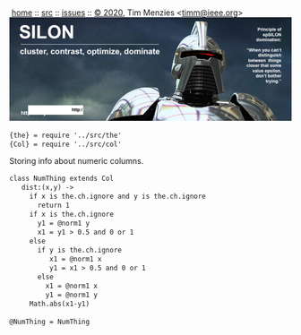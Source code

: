 <a name=top></a><p>       
&nbsp;[home](http://git.io/silon) ::
[src](https://github.com/timm/silon/raw/master/src) ::
[issues](http://git.io/silon) ::
<a href="https://github.com/timm/silon/raw/master/raw/master/LICENSE.md">&copy; 2020</a>,
Tim Menzies
<<a href="mailto:timm@ieee.org">timm&commat;ieee.org</a>>
<br>
[<img width=900 src="https://github.com/timm/silon/raw/master/etc/img/banner.jpg">](http://git.io/silon)<br>


    {the} = require '../src/the'
    {Col} = require '../src/col'

Storing info about numeric columns.

    class NumThing extends Col
       dist:(x,y) ->
         if x is the.ch.ignore and y is the.ch.ignore
           return 1
         if x is the.ch.ignore
           y1 = @norm1 y
           x1 = y1 > 0.5 and 0 or 1
         else
           if y is the.ch.ignore
              x1 = @norm1 x
              y1 = x1 > 0.5 and 0 or 1
           else
             x1 = @norm1 x
             y1 = @norm1 y
         Math.abs(x1-y1)

    @NumThing = NumThing
